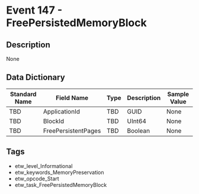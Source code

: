 # Event 147 - FreePersistedMemoryBlock

## Description
None

## Data Dictionary
|Standard Name|Field Name|Type|Description|Sample Value|
|---|---|---|---|---|
|TBD|ApplicationId|TBD|GUID|None|None|
|TBD|BlockId|TBD|UInt64|None|None|
|TBD|FreePersistentPages|TBD|Boolean|None|None|

## Tags
* etw_level_Informational
* etw_keywords_MemoryPreservation
* etw_opcode_Start
* etw_task_FreePersistedMemoryBlock